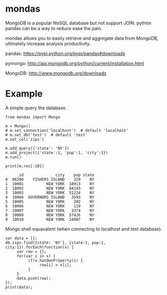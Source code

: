 mondas
======

MongoDB is a popular NoSQL database but not support JOIN. 
python pandas can be a way to reduce ease the pain. 

mondas allows you to easily retrieve and aggregate data from MongoDB, ultimately increase analysis productivity.

pandas: https://pypi.python.org/pypi/pandas#downloads

pymongo: http://api.mongodb.org/python/current/installation.html

MongoDB: http://www.mongodb.org/downloads

Example
======
A simple query the database. 
```
from mondas import Mongo

m = Mongo()
# m.set_connection('localhost')  # default 'localhost'
# m.set_db('test')  # default 'test'
m.set_col('zips')

m.add_query({'state': 'NY'})
m.add_project({'state':1, 'pop':1, 'city':1})
m.run()

print(m.res[:10])

     _id              city    pop state
0  06390    FISHERS ISLAND    329    NY
1  10001          NEW YORK  18913    NY
2  10002          NEW YORK  84143    NY
3  10003          NEW YORK  51224    NY
4  10004  GOVERNORS ISLAND   3593    NY
5  10005          NEW YORK    202    NY
6  10006          NEW YORK    119    NY
7  10007          NEW YORK   3374    NY
8  10009          NEW YORK  57426    NY
9  10010          NEW YORK  24907    NY
```

Mongo shell equavalent (when connecting to localhost and test database).
```
var data = [];
db.zips.find({state: 'NY'}, {state:1, pop:1, city:1}).forEach(function(x) {
     var row = {};
     for(var i in x) {
          if(x.hasOwnProperty(i) {
               row[i] = x[i];
          }
     }
     data.push(row);
});
print(data);
```
